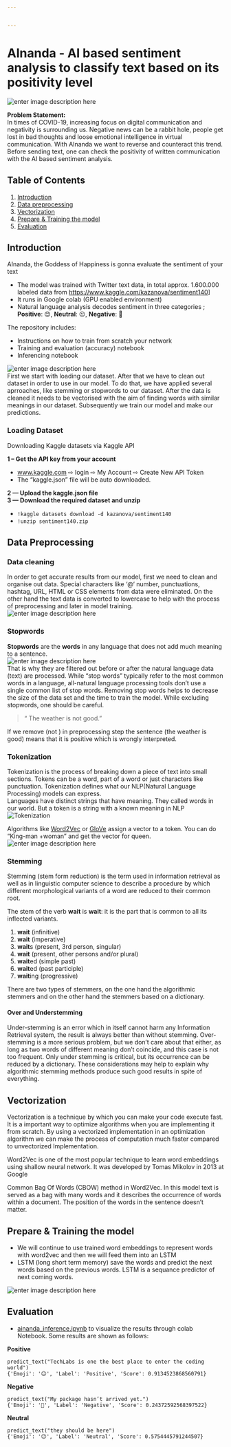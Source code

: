 ```yaml
---


---
```


<h1 id="ainanda---ai-based-sentiment-analysis-to-classify-text-based-on-its-positivity-level">AInanda - AI based sentiment analysis to classify text based on its positivity level</h1>
<p><img src="https://s20.directupload.net/images/210331/6dipx3t7.jpg" alt="enter image description here"></p>
<p><strong>Problem Statement:</strong><br>
In times of COVID-19, increasing focus on digital communication and negativity is surrounding us. Negative news can be a rabbit hole, people get lost in bad thoughts and loose emotional intelligence in virtual communication. With AInanda we want to reverse and counteract this trend. Before sending text, one can check the positivity of written communication with the AI based sentiment analysis.</p>
<h2 id="table-of-contents">Table of Contents</h2>
<ol>
<li><a href="#introduction">Introduction</a></li>
<li><a href="#data-preprocessing">Data preprocessing</a></li>
<li><a href="#vectorization">Vectorization</a></li>
<li><a href="#prepare-&amp;-training-the-model">Prepare &amp; Training the model</a></li>
<li><a href="#evaluation">Evaluation</a></li>
</ol>
<h2 id="introduction">Introduction</h2>
<p>AInanda, the Goddess of Happiness is gonna evaluate the sentiment of your text</p>
<ul>
<li>The model was trained with Twitter text data, in total approx. 1.600.000  labeled data from <a href="https://www.kaggle.com/kazanova/sentiment140">https://www.kaggle.com/kazanova/sentiment140</a>]</li>
<li>It runs in Google colab (GPU enabled environment)</li>
<li>Natural language analysis decodes sentiment in three categories ;   <strong>Positive</strong>: 😊, <strong>Neutral</strong>: 😐, <strong>Negative</strong>: 🙁</li>
</ul>
<p>The repository includes:</p>
<ul>
<li>Instructions on how to train from scratch your network</li>
<li>Training and evaluation (accuracy) notebook</li>
<li>Inferencing notebook</li>
</ul>
<p><img src="https://s18.directupload.net/images/210331/ccluj8jc.png" alt="enter image description here"><br>
First we start with loading our dataset. After that we have to clean out dataset in order to use in our model. To do that, we have applied several aprroaches, like stemming or stopwords to our dataset. After the data is cleaned it needs to be vectorised with the aim of finding  words with similar meanings in our dataset. Subsequently we train our model and make our predictions.</p>
<h3 id="loading-dataset">Loading Dataset</h3>
<p>Downloading Kaggle datasets via Kaggle API</p>
<p><strong>1 – Get the API key from your account</strong></p>
<ul>
<li><a href="http://www.kaggle.com">www.kaggle.com</a> ⇨ login ⇨ My Account ⇨ Create New API Token</li>
<li>The “kaggle.json” file will be auto downloaded.</li>
</ul>
<p><strong>2 — Upload the kaggle.json file</strong><br>
<strong>3 — Download the required dataset and unzip</strong></p>
<ul>
<li><code>!kaggle datasets download -d kazanova/sentiment140</code></li>
<li><code>!unzip sentiment140.zip</code></li>
</ul>
<h2 id="data-preprocessing">Data Preprocessing</h2>
<h3 id="data-cleaning">Data cleaning</h3>
<p>In order to get accurate results from our model, first we need to clean and organise out data. Special characters like ‘@‘ number, punctuations, hashtag, URL, HTML or CSS elements from data were eliminated. On the other hand the text data is converted to lowercase to help with the process of preprocessing and later in model training.<br>
<img src="https://analyticsindiamag.com/wp-content/uploads/2020/09/Data-Cleaner.png" alt="enter image description here"></p>
<h3 id="stopwords">Stopwords</h3>
<p><strong>Stopwords</strong> are the <strong>words</strong> in any language that does not add much meaning to a sentence.<br>
<img src="https://media.geeksforgeeks.org/wp-content/cdn-uploads/Stop-word-removal-using-NLTK.png" alt="enter image description here"><br>
That is why they are filtered out before or after the natural language data (text) are processed. While “stop words” typically refer to the most common words in a language, all-natural language processing tools don’t use a single common list of stop words. Removing stop words helps to decrease the size of the data set and the time to train the model. While excluding stopwords, one should be careful.</p>
<blockquote>
<p>“ The weather is not good.”</p>
</blockquote>
<p>If we remove (not ) in preprocessing step the sentence (the weather is good) means that it is positive which is wrongly interpreted.</p>
<blockquote></blockquote>
<h3 id="tokenization">Tokenization</h3>
<p>Tokenization is the process of breaking down a piece of text into small sections. Tokens can be a word, part of a word or just characters like punctuation. Tokenization defines what our NLP(Natural Language Processing) models can express.<br>
Languages have distinct strings that have meaning. They called words in our world. But a token is a string with a known meaning in NLP<br>
<img src="https://s20.directupload.net/images/210331/5zi8emri.png" alt="Tokenization"></p>
<p>Algorithms like <a href="https://en.wikipedia.org/wiki/Word2vec">Word2Vec</a> or <a href="https://nlp.stanford.edu/projects/glove/">GloVe</a> assign a vector to a token. You can do “King-man +woman” and get the vector for queen.<br>
<img src="https://www.machinelearningplus.com/wp-content/uploads/2021/02/vector.png" alt="enter image description here"></p>
<h3 id="stemming">Stemming</h3>
<p>Stemming (stem form reduction) is the term used in information retrieval as well as in linguistic computer science to describe a procedure by which different morphological variants of a word are reduced to their common root.</p>
<p>The stem of the  verb  <strong>wait</strong>  is  <strong>wait</strong>: it is the part that is common to all its inflected variants.</p>
<ol>
<li><strong>wait</strong>  (infinitive)</li>
<li><strong>wait</strong>  (imperative)</li>
<li><strong>wait</strong>s (present, 3rd person, singular)</li>
<li><strong>wait</strong>  (present, other persons and/or plural)</li>
<li><strong>wait</strong>ed (simple past)</li>
<li><strong>wait</strong>ed (past participle)</li>
<li><strong>wait</strong>ing (progressive)</li>
</ol>
<p>There are two types of stemmers, on the one hand the algorithmic stemmers and on the other hand the stemmers based on a dictionary.</p>
<h4 id="over-and-understemming">Over and Understemming</h4>
<p>Under-stemming is an error which in itself cannot harm any Information Retrieval system, the result is always better than without stemming. Over-stemming is a more serious problem, but we don’t care about that either, as long as two words of different meaning don’t coincide, and this case is not too frequent. Only under stemming is critical, but its occurrence can be reduced by a dictionary. These considerations may help to explain why algorithmic stemming methods produce such good results in spite of everything.</p>
<h2 id="vectorization">Vectorization</h2>
<p>Vectorization is a technique by  which you can make your code execute fast. It is a important way to optimize algorithms when you are implementing it from scratch. By using a vectorized implementation in an optimization algorithm we can make the process of computation much faster compared to unvectorized Implementation.</p>
<p>Word2Vec is one of the most popular technique to learn word embeddings using shallow neural network. It was developed by Tomas Mikolov in 2013 at Google</p>
<p>Common Bag Of Words (CBOW) method in Word2Vec. In this model text is served as a bag with many words and it describes the occurrence of words within a document. The position of the words in the sentence doesn’t matter.</p>
<h2 id="prepare--training-the-model">Prepare &amp; Training the model</h2>
<ul>
<li>We will continue to use trained word embeddings to represent words with word2vec and then we will feed them into an LSTM</li>
<li>LSTM (long short term memory) save the words and predict the next words based on the previous words. LSTM is a sequance predictor of next coming words.</li>
</ul>
<p><img src="https://s16.directupload.net/images/210331/aeyjswlq.png" alt="enter image description here"></p>
<h2 id="evaluation">Evaluation</h2>
<ul>
<li><a href="https://github.com/magicmercedes/ainanda-text-sentiment-analysis/blob/main/ainanda_inference.ipynb">ainanda_inference.ipynb</a> to visualize the results through colab Notebook. Some results are shown as follows:</li>
</ul>
<p><strong>Positive</strong></p>
<pre><code>predict_text("TechLabs is one the best place to enter the coding world")
{'Emoji': '😊', 'Label': 'Positive', 'Score': 0.9134523868560791}
</code></pre>
<p><strong>Negative</strong></p>
<pre><code>predict_text("My package hasn’t arrived yet.")
{'Emoji': '🙁', 'Label': 'Negative', 'Score': 0.24372592568397522}
</code></pre>
<p><strong>Neutral</strong></p>
<pre><code>predict_text("they should be here")
{'Emoji': '😐', 'Label': 'Neutral', 'Score': 0.5754445791244507}
</code></pre>

